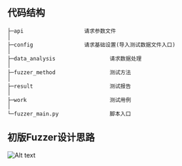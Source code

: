 ## 代码结构
```
├─api           		请求参数文件
│  
├─config         		请求基础设置(导入测试数据文件入口)
│ 
├─data_analysis                 请求数据处理
│ 
├─fuzzer_method       	        测试方法
│       
├─result                        测试报告
│
├─work                          测试用例
│
└─fuzzer_main.py                脚本入口    

```
## 初版Fuzzer设计思路

![Alt text](http://192.168.18.223:8888/media/Fuzzer.jpg)
